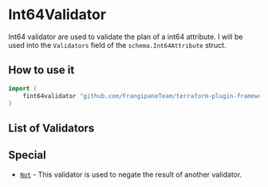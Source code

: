 # Int64Validator

Int64 validator are used to validate the plan of a int64 attribute.
I will be used into the `Validators` field of the `schema.Int64Attribute` struct.

## How to use it

```go
import (
    fint64validator "github.com/FrangipaneTeam/terraform-plugin-framework-validators/int64validator"
)
```

## List of Validators

## Special

- [`Not`](not.md) - This validator is used to negate the result of another validator.
